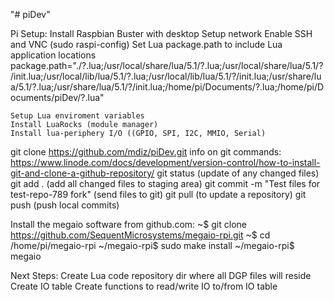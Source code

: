 "# piDev" 

Pi Setup:
Install Raspbian Buster with desktop
Setup network
Enable SSH and VNC (sudo raspi-config)
Set Lua package.path to include Lua application locations
	package.path="./?.lua;/usr/local/share/lua/5.1/?.lua;/usr/local/share/lua/5.1/?/init.lua;/usr/local/lib/lua/5.1/?.lua;/usr/local/lib/lua/5.1/?/init.lua;/usr/share/lua/5.1/?.lua;/usr/share/lua/5.1/?/init.lua;/home/pi/Documents/?.lua;/home/pi/Documents/piDev/?.lua"


	Setup Lua enviroment variables
	Install LuaRocks (module manager)
	Install lua-periphery I/O ((GPIO, SPI, I2C, MMIO, Serial)

git clone https://github.com/mdiz/piDev.git
info on git commands: https://www.linode.com/docs/development/version-control/how-to-install-git-and-clone-a-github-repository/
git status (update of any changed files)
git add . (add all changed files to staging area)
git commit -m "Test files for test-repo-789 fork" (send files to git)
git pull (to update a repository)
git push (push local commits)

Install the megaio software from github.com:
~$ git clone https://github.com/SequentMicrosystems/megaio-rpi.git
~$ cd /home/pi/megaio-rpi
~/megaio-rpi$ sudo make install
~/megaio-rpi$ megaio



Next Steps:
Create Lua code repository dir where all DGP files will reside
Create IO table
Create functions to read/write IO to/from IO table